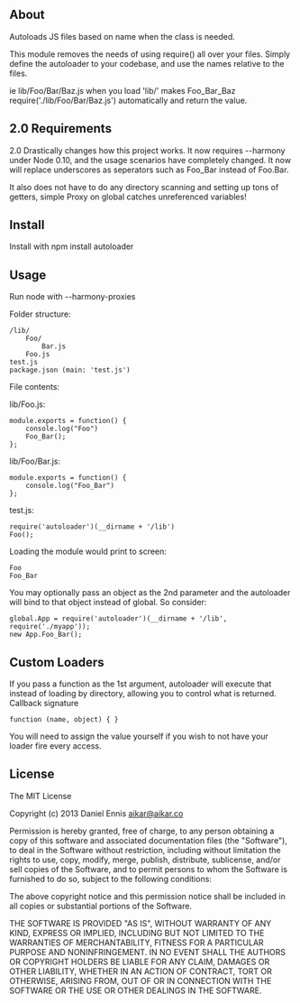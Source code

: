 ## About
Autoloads JS files based on name when the class is needed.

This module removes the needs of using require() all over your files. Simply
define the autoloader to your codebase, and use the names relative to the files.

ie lib/Foo/Bar/Baz.js when you load 'lib/' makes Foo_Bar_Baz
require('./lib/Foo/Bar/Baz.js') automatically and return the value.

## 2.0 Requirements

2.0 Drastically changes how this project works. It now requires --harmony under Node 0.10, and the usage
 scenarios have completely changed. It now will replace underscores as seperators such as Foo_Bar instead
 of Foo.Bar.

 It also does not have to do any directory scanning and setting up tons of getters, simple Proxy on global catches unreferenced variables!

## Install

Install with npm install autoloader

## Usage
Run node with --harmony-proxies

Folder structure:

    /lib/
        Foo/
            Bar.js
        Foo.js
    test.js
    package.json (main: 'test.js')
    
File contents:

lib/Foo.js:

    module.exports = function() {
        console.log("Foo")
        Foo_Bar();
    };

lib/Foo/Bar.js:

    module.exports = function() {
        console.log("Foo_Bar")
    };


test.js:
    
    require('autoloader')(__dirname + '/lib')
    Foo();


Loading the module would print to screen:

    Foo
    Foo_Bar

You may optionally pass an object as the 2nd parameter and the autoloader will bind to that object instead of global.
So consider:

    global.App = require('autoloader')(__dirname + '/lib', require('./myapp'));
    new App.Foo_Bar();

## Custom Loaders
If you pass a function as the 1st argument, autoloader will execute that instead of
loading by directory, allowing you to control what is returned.
Callback signature

    function (name, object) { }

You will need to assign the value yourself if you wish to not have your loader fire every access.

## License
The MIT License

  Copyright (c) 2013 Daniel Ennis <aikar@aikar.co>

Permission is hereby granted, free of charge, to any person obtaining a copy
of this software and associated documentation files (the "Software"), to deal
in the Software without restriction, including without limitation the rights
to use, copy, modify, merge, publish, distribute, sublicense, and/or sell
copies of the Software, and to permit persons to whom the Software is
furnished to do so, subject to the following conditions:

The above copyright notice and this permission notice shall be included in
all copies or substantial portions of the Software.

THE SOFTWARE IS PROVIDED "AS IS", WITHOUT WARRANTY OF ANY KIND, EXPRESS OR
IMPLIED, INCLUDING BUT NOT LIMITED TO THE WARRANTIES OF MERCHANTABILITY,
FITNESS FOR A PARTICULAR PURPOSE AND NONINFRINGEMENT. IN NO EVENT SHALL THE
AUTHORS OR COPYRIGHT HOLDERS BE LIABLE FOR ANY CLAIM, DAMAGES OR OTHER
LIABILITY, WHETHER IN AN ACTION OF CONTRACT, TORT OR OTHERWISE, ARISING FROM,
OUT OF OR IN CONNECTION WITH THE SOFTWARE OR THE USE OR OTHER DEALINGS IN
THE SOFTWARE.

